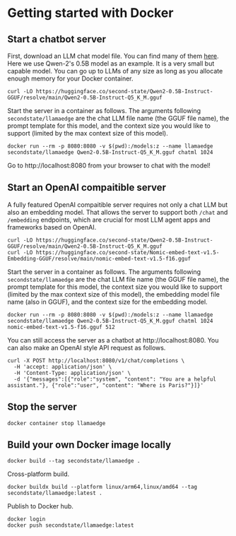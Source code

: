 # Getting started with Docker

## Start a chatbot server

First, download an LLM chat model file. You can find many of them [here](https://huggingface.co/second-state).
Here we use Qwen-2's 0.5B model as an example. It is a very small but capable model. You can go up to LLMs
of any size as long as you allocate enough memory for your Docker container.

```
curl -LO https://huggingface.co/second-state/Qwen2-0.5B-Instruct-GGUF/resolve/main/Qwen2-0.5B-Instruct-Q5_K_M.gguf
```

Start the server in a container as follows. 
The arguments following `secondstate/llamaedge` are 
the chat LLM file name (the GGUF file name), 
the prompt template for this model, 
and the context size you would like to support (limited by the max context size of this model).

```
docker run --rm -p 8080:8080 -v $(pwd):/models:z --name llamaedge secondstate/llamaedge Qwen2-0.5B-Instruct-Q5_K_M.gguf chatml 1024
```

Go to http://localhost:8080 from your browser to chat with the model!

## Start an OpenAI compaitible server

A fully featured OpenAI compaitible server requires not only a chat LLM but also an embedding model.
That allows the server to support both `/chat` and `/embedding` endpoints, which are crucial for most
LLM agent apps and frameworks based on OpenAI.

```
curl -LO https://huggingface.co/second-state/Qwen2-0.5B-Instruct-GGUF/resolve/main/Qwen2-0.5B-Instruct-Q5_K_M.gguf
curl -LO https://huggingface.co/second-state/Nomic-embed-text-v1.5-Embedding-GGUF/resolve/main/nomic-embed-text-v1.5-f16.gguf
```

Start the server in a container as follows. 
The arguments following `secondstate/llamaedge` are 
the chat LLM file name (the GGUF file name), 
the prompt template for this model, 
the context size you would like to support (limited by the max context size of this model),
the embedding model file name (also in GGUF),
and the context size for the embedding model.

```
docker run --rm -p 8080:8080 -v $(pwd):/models:z --name llamaedge secondstate/llamaedge Qwen2-0.5B-Instruct-Q5_K_M.gguf chatml 1024 nomic-embed-text-v1.5-f16.gguf 512
```

You can still access the server as a chatbot at http://localhost:8080. You can also make an OpenAI style API
request as follows.

```
curl -X POST http://localhost:8080/v1/chat/completions \
  -H 'accept: application/json' \
  -H 'Content-Type: application/json' \
  -d '{"messages":[{"role":"system", "content": "You are a helpful assistant."}, {"role":"user", "content": "Where is Paris?"}]}'
```

## Stop the server

```
docker container stop llamaedge
```

## Build your own Docker image locally

```
docker build --tag secondstate/llamaedge .
```

Cross-platform build.

```
docker buildx build --platform linux/arm64,linux/amd64 --tag secondstate/llamaedge:latest .
```

Publish to Docker hub.

```
docker login
docker push secondstate/llamaedge:latest
```
